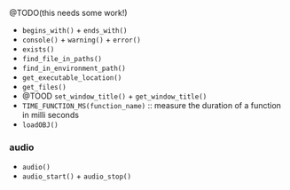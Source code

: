 @TODO(this needs some work!)

- `begins_with()` + `ends_with()`
- `console()` + `warning()` + `error()`
- `exists()`
- `find_file_in_paths()`
- `find_in_environment_path()`
- `get_executable_location()`
- `get_files()`
- @TOOD `set_window_title()` + `get_window_title()` 
- `TIME_FUNCTION_MS(function_name)` :: measure the duration of a function in milli seconds
- `loadOBJ()`

### audio

- `audio()` 
- `audio_start()` + `audio_stop()` 
